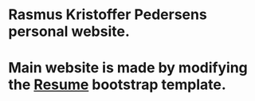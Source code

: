 # Rasmus Kristoffer Pedersens personal website.

# Main website is made by modifying the [Resume](https://startbootstrap.com/template-overviews/resume/) bootstrap template.
